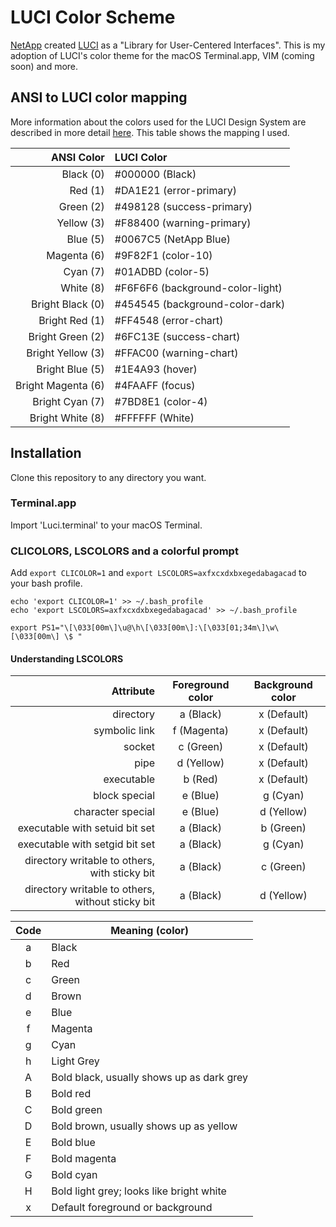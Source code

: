 # LUCI Color Scheme

[NetApp](https://www.netapp.com) created [LUCI](http://luci.netapp.com) as a "Library for User-Centered Interfaces". This is my adoption of LUCI's color theme for the macOS Terminal.app, VIM (coming soon) and more.

## ANSI to LUCI color mapping

More information about the colors used for the LUCI Design System are described in more detail [here](http://luci.netapp.com/visual-language/color.html). This table shows the mapping I used.

| ANSI Color         | LUCI Color                       |
| -----------------: | :--------------------------------|
| Black (0)          | #000000 (Black)                  |
| Red (1)            | #DA1E21 (error-primary)          |
| Green (2)          | #498128 (success-primary)        |
| Yellow (3)         | #F88400 (warning-primary)        |
| Blue (5)           | #0067C5 (NetApp Blue)            |
| Magenta (6)        | #9F82F1 (color-10)               |
| Cyan (7)           | #01ADBD (color-5)                |
| White (8)          | #F6F6F6 (background-color-light) |
| Bright Black (0)   | #454545 (background-color-dark)  |
| Bright Red (1)     | #FF4548 (error-chart)            |
| Bright Green (2)   | #6FC13E (success-chart)          |
| Bright Yellow (3)  | #FFAC00 (warning-chart)          |
| Bright Blue (5)    | #1E4A93 (hover)                  |
| Bright Magenta (6) | #4FAAFF (focus)                  |
| Bright Cyan (7)    | #7BD8E1 (color-4)                |
| Bright White (8)   | #FFFFFF (White)                  |

## Installation

Clone this repository to any directory you want.

### Terminal.app

Import 'Luci.terminal' to your macOS Terminal.

### CLICOLORS, LSCOLORS and a colorful prompt

Add `export CLICOLOR=1` and `export LSCOLORS=axfxcxdxbxegedabagacad` to your bash profile.

```shell
echo 'export CLICOLOR=1' >> ~/.bash_profile
echo 'export LSCOLORS=axfxcxdxbxegedabagacad' >> ~/.bash_profile
```


```shell
export PS1="\[\033[00m\]\u@\h\[\033[00m\]:\[\033[01;34m\]\w\[\033[00m\] \$ "
```


#### Understanding LSCOLORS

| Attribute                                         | Foreground color | Background color |
|--------------------------------------------------:|:----------------:|:----------------:|
| directory                                         | a (Black)        | x (Default)      |
| symbolic link                                     | f (Magenta)      | x (Default)      |
| socket                                            | c (Green)        | x (Default)      |
| pipe                                              | d (Yellow)       | x (Default)      |
| executable                                        | b (Red)          | x (Default)      |
| block special                                     | e (Blue)         | g (Cyan)         |
| character special                                 | e (Blue)         | d (Yellow)       |
| executable with setuid bit set                    | a (Black)        | b (Green)        |
| executable with setgid bit set                    | a (Black)        | g (Cyan)         |
| directory  writable to others, with sticky bit    | a (Black)        | c (Green)        |
| directory  writable to others, without sticky bit | a (Black)        | d (Yellow)       |

|  Code  | Meaning (color)                           |
|:------:|-------------------------------------------|
|   a    | Black                                     |
|   b    | Red                                       |
|   c    | Green                                     |
|   d    | Brown                                     |
|   e    | Blue                                      |
|   f    | Magenta                                   |
|   g    | Cyan                                      |
|   h    | Light Grey                                |
|   A    | Bold black, usually shows up as dark grey |
|   B    | Bold red                                  |
|   C    | Bold green                                |
|   D    | Bold brown, usually shows up as yellow    |
|   E    | Bold blue                                 |
|   F    | Bold magenta                              |
|   G    | Bold cyan                                 |
|   H    | Bold light grey; looks like bright white  |
|   x    | Default foreground or background          |

